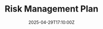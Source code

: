 ---
title: Risk Management Plan
linkTitle: Risk Management Plan
date: '2025-04-29T17:10:00Z'
weight: 1
description: A structured approach to risk management at Green Orbit Digital includes
  risk identification, assessment, treatment strategies, monitoring, and training,
  ensuring resilience and informed decision-making to achieve strategic objectives.
draft: false
ref: risk-management-plan
---